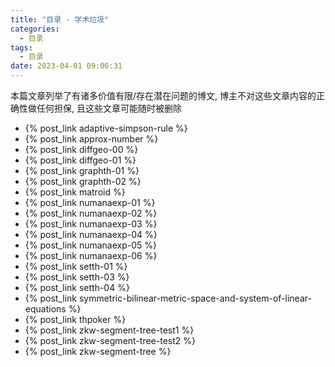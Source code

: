 ```yaml
---
title: "目录 - 学术垃圾"
categories:
  - 目录
tags:
  - 目录
date: 2023-04-01 09:06:31
---
```


本篇文章列举了有诸多价值有限/存在潜在问题的博文, 博主不对这些文章内容的正确性做任何担保, 且这些文章可能随时被删除

<!-- more -->

- {% post_link adaptive-simpson-rule %}
- {% post_link approx-number %}
- {% post_link diffgeo-00 %}
- {% post_link diffgeo-01 %}
- {% post_link graphth-01 %}
- {% post_link graphth-02 %}
- {% post_link matroid %}
- {% post_link numanaexp-01 %}
- {% post_link numanaexp-02 %}
- {% post_link numanaexp-03 %}
- {% post_link numanaexp-04 %}
- {% post_link numanaexp-05 %}
- {% post_link numanaexp-06 %}
- {% post_link setth-01 %}
- {% post_link setth-03 %}
- {% post_link setth-04 %}
- {% post_link symmetric-bilinear-metric-space-and-system-of-linear-equations %}
- {% post_link thpoker %}
- {% post_link zkw-segment-tree-test1 %}
- {% post_link zkw-segment-tree-test2 %}
- {% post_link zkw-segment-tree %}
